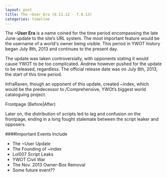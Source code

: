 ```yaml
---
layout: post
title: The ~User Era (8.11.12 - 7.8.13)
categories: timeline
---
```


The **~User Era** is a name coined for the time period encompassing the late June update to the site’s URL system. The most important feature would be the username of a world's owner being visible. This period in YWOT history began July 8th, 2013 and continues to the present day.

The update was taken controversially, with opponents stating it would cause YWOT to be too complicated. Andrew however pushed for the update to be released, regardless. The official release date was on July 8th, 2013, the start of this time period.

InfraRaven, though an opponent of this update, created ~index, which would be the predecessor to /Comprehensive, YWOt’s biggest world cataloguing project.

Frontpage (Before|After)

Later on, the distribution of scripts led to lag and confusion on the frontpage, ending in a long fought stalemate between the script leaker and opposers.

####Important Events Include
- The ~User Update
- The Founding of ~index
- Lol007 Script Leaks
- YWOT Civil War
- The Nov. 2013 Owner-Box Removal
- Some future event??
